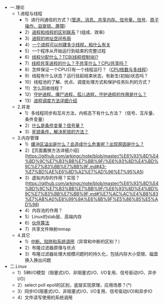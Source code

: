 * 一.理论
    - 1.进程与线程
        - 1）进行间通信的方式？([管道、消息、共享内存、信号量、信号](https://github.com/arkingc/note/blob/master/%E6%93%8D%E4%BD%9C%E7%B3%BB%E7%BB%9F/%E6%93%8D%E4%BD%9C%E7%B3%BB%E7%BB%9F.md#3unix%E5%B9%B6%E5%8F%91%E6%9C%BA%E5%88%B6)、[原子操作、自旋锁、屏障](https://github.com/arkingc/note/blob/master/%E6%93%8D%E4%BD%9C%E7%B3%BB%E7%BB%9F/%E6%93%8D%E4%BD%9C%E7%B3%BB%E7%BB%9F.md#4linux%E5%86%85%E6%A0%B8%E5%B9%B6%E5%8F%91%E6%9C%BA%E5%88%B6))
        - 2）[进程和线程的区别联系](https://github.com/arkingc/note/blob/master/%E6%93%8D%E4%BD%9C%E7%B3%BB%E7%BB%9F/%E6%93%8D%E4%BD%9C%E7%B3%BB%E7%BB%9F.md#1%E8%BF%9B%E7%A8%8B%E4%B8%8E%E7%BA%BF%E7%A8%8B)？(组成、效率)
        - 3）[进程的地址空间布局](https://blog.csdn.net/yusiguyuan/article/details/45155035)
        - 4）[一个进程可以创建多少线程，和什么有关](https://blog.csdn.net/great3779/article/details/5930190)
        - 5）一个程序从开始运行到结束的完整过程
        - 6）[线程分配什么？TCB(线程控制块)?](https://github.com/arkingc/note/blob/master/%E6%93%8D%E4%BD%9C%E7%B3%BB%E7%BB%9F/%E6%93%8D%E4%BD%9C%E7%B3%BB%E7%BB%9F.md#1%E8%BF%9B%E7%A8%8B%E4%B8%8E%E7%BA%BF%E7%A8%8B)
        - 7）[线程共享进程的什么？不共享什么？CPU共享吗？](https://github.com/arkingc/note/blob/master/%E6%93%8D%E4%BD%9C%E7%B3%BB%E7%BB%9F/%E6%93%8D%E4%BD%9C%E7%B3%BB%E7%BB%9F.md#1%E8%BF%9B%E7%A8%8B%E4%B8%8E%E7%BA%BF%E7%A8%8B)
        - 8）怎样保证一个CPU只有一个线程运行？（[CPU核数与多线程](https://blog.csdn.net/qq_33530388/article/details/62448212)）
        - 9）线程有什么状态？运行挂起结束状态，有新生(初始)状态吗？
        - 10）线程池的了解、优点、调度处理方式和保护任务队列的方式？
        - 11）怎么回收线程？
        - 12）[守护进程、僵尸进程、孤儿进程，守护进程的作用是什么？](http://liubigbin.github.io/2016/03/11/Linux-%E4%B9%8B%E5%AE%88%E6%8A%A4%E8%BF%9B%E7%A8%8B%E3%80%81%E5%83%B5%E6%AD%BB%E8%BF%9B%E7%A8%8B%E4%B8%8E%E5%AD%A4%E5%84%BF%E8%BF%9B%E7%A8%8B/)
        - 13）[进程调度方法详细介绍](https://github.com/arkingc/note/blob/master/%E6%93%8D%E4%BD%9C%E7%B3%BB%E7%BB%9F/%E6%93%8D%E4%BD%9C%E7%B3%BB%E7%BB%9F.md#2%E8%B0%83%E5%BA%A6%E7%AE%97%E6%B3%95)
    - 2.并发
        - 1）多线程同步和互斥方法，内核态下有什么方法？（信号、互斥量、条件变量）
        - 2）[什么是条件变量？信号量？](https://github.com/arkingc/note/blob/master/%E6%93%8D%E4%BD%9C%E7%B3%BB%E7%BB%9F/%E6%93%8D%E4%BD%9C%E7%B3%BB%E7%BB%9F.md#12-%E4%BA%92%E6%96%A5%E7%9A%84%E8%BD%AF%E4%BB%B6%E6%94%AF%E6%8C%81)
        - 3）[死锁条件，解决死锁的方法？](https://github.com/arkingc/note/blob/master/%E6%93%8D%E4%BD%9C%E7%B3%BB%E7%BB%9F/%E6%93%8D%E4%BD%9C%E7%B3%BB%E7%BB%9F.md#21-%E6%AD%BB%E9%94%81%E7%9A%84%E6%9D%A1%E4%BB%B6)
    - 3.内存管理
        - 1）[缓冲区溢出是什么？会造成什么危害呢？出现原因是什么？](https://github.com/arkingc/note/blob/master/%E6%93%8D%E4%BD%9C%E7%B3%BB%E7%BB%9F/%E6%93%8D%E4%BD%9C%E7%B3%BB%E7%BB%9F.md#51-%E7%BC%93%E5%86%B2%E5%8C%BA%E6%BA%A2%E5%87%BA)
        - 2）【页面置换方法详细介绍](https://github.com/arkingc/note/blob/master/%E6%93%8D%E4%BD%9C%E7%B3%BB%E7%BB%9F/%E6%93%8D%E4%BD%9C%E7%B3%BB%E7%BB%9F.md#43-%E7%BD%AE%E6%8D%A2%E7%AD%96%E7%95%A5)
        - 3）虚拟内存的作用？实现？(https://github.com/arkingc/note/blob/master/%E6%93%8D%E4%BD%9C%E7%B3%BB%E7%BB%9F/%E6%93%8D%E4%BD%9C%E7%B3%BB%E7%BB%9F.md#%E7%AC%AC%E4%B8%83%E7%AB%A0%E8%99%9A%E6%8B%9F%E5%86%85%E5%AD%98)
        - 4）内存池的作用？
        - 5）Linux的slab层、高端内存
        - 6）[伙伴算法](https://github.com/arkingc/note/blob/master/%E6%93%8D%E4%BD%9C%E7%B3%BB%E7%BB%9F/%E6%93%8D%E4%BD%9C%E7%B3%BB%E7%BB%9F.md#23-%E4%BC%99%E4%BC%B4%E7%B3%BB%E7%BB%9F)
        - 7）共享文件映射mmap
    - 4.其它
        - 1）[中断、陷阱和系统调用](https://github.com/arkingc/note/blob/master/%E6%93%8D%E4%BD%9C%E7%B3%BB%E7%BB%9F/%E6%93%8D%E4%BD%9C%E7%B3%BB%E7%BB%9F.md#42-%E8%BF%9B%E7%A8%8B%E5%88%87%E6%8D%A2)（异常和中断的区别？）
        - 2）布隆过滤器原理与优点
        - 3）布隆过滤器处理大规模问题时的持久化，包括内存大小受限、磁盘换入换出问题
* 二.Linux
    - 1）5种I/O模型（阻塞式I/O、非阻塞式I/O、I/O复用、信号驱动I/O、异步I/O）
    - 2）select poll epoll的区别，底层实现原理，应用场景？(\*)
    - 3）同步IO(阻塞式I/O、非阻塞式I/O、I/O复用、信号驱动I/O)和异步IO
    - 4）文件读写使用的系统调用
